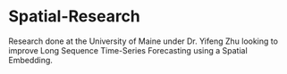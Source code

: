 # Spatial-Research
Research done at the University of Maine under Dr. Yifeng Zhu looking to improve Long Sequence Time-Series Forecasting using a Spatial Embedding. 
